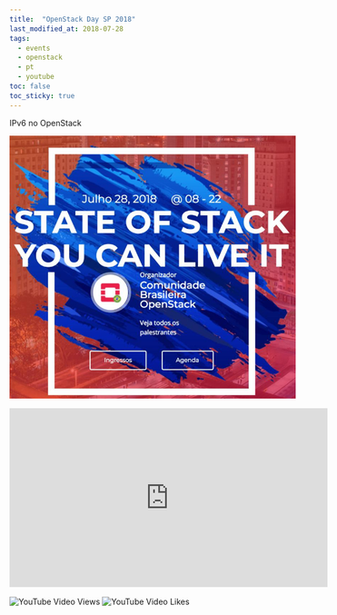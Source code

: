```yaml
---
title:  "OpenStack Day SP 2018"
last_modified_at: 2018-07-28
tags:
  - events
  - openstack
  - pt
  - youtube
toc: false
toc_sticky: true
---
```


IPv6 no OpenStack

[![](/assets/images/posts/2018-07-28-openstackday.jpeg)](https://openstackbr.com.br/)

<iframe width="560" height="315" src="https://www.youtube.com/embed/z-hQnrt2_88" frameborder="0" allow="accelerometer; autoplay; encrypted-media; gyroscope; picture-in-picture" allowfullscreen></iframe>

![YouTube Video Views](https://img.shields.io/youtube/views/z-hQnrt2_88?style=social)
![YouTube Video Likes](https://img.shields.io/youtube/likes/z-hQnrt2_88?style=social)